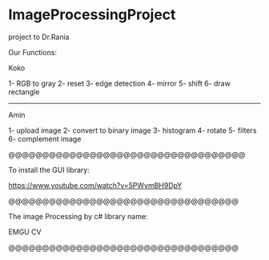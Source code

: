 # ImageProcessingProject
project to Dr.Rania


Our Functions:

Koko

1- RGB to gray
2- reset
3- edge detection
4- mirror
5- shift
6- draw rectangle

-----------------------------

Amin

1- upload image
2- convert to binary image
3- histogram
4- rotate
5- filters
6- complement image


@@@@@@@@@@@@@@@@@@@@@@@@@@@@@@@@@@@

To install the GUI library:

https://www.youtube.com/watch?v=5PWvmBH9DpY


@@@@@@@@@@@@@@@@@@@@@@@@@@@@@@@@@@

The image Processing by c# library name:

EMGU CV

@@@@@@@@@@@@@@@@@@@@@@@@@@@@@@@@@@
